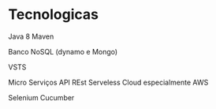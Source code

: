 # Tecnologicas


Java 8
Maven

Banco NoSQL (dynamo e Mongo)

VSTS

Micro Serviços
API REst
Serveless
Cloud especialmente AWS

Selenium
Cucumber

